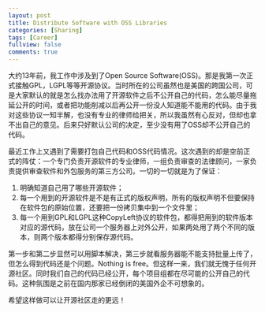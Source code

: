 ```yaml
---
layout: post
title: Distribute Software with OSS Libraries
categories: [Sharing]
tags: [Career]
fullview: false
comments: true
---
```


大约13年前，我工作中涉及到了Open Source Software(OSS)。那是我第一次正式接触GPL，LGPL等等开源协议。当时所在的公司虽然也是美国的跨国公司，可是大家默认的就是怎么找办法用了开源软件之后不公开自己的代码，怎么能尽量拖延公开的时间，或者把功能削减以后再公开一份没人知道能不能用的代码。由于我对这些协议一知半解，也没有专业的律师给把关，所以我虽然有心反对，但却也拿不出自己的意见。后来只好默认公司的决定，至少没有用了OSS却不公开自己的代码。

最近工作上又遇到了需要打包自己代码和OSS代码情况。这次遇到的却是空前正式的阵仗：一个专门负责开源软件的专业律师，一组负责审查的法律顾问，一家负责提供审查软件和外包服务的第三方公司。一切的一切就是为了保证：

1. 明确知道自己用了哪些开源软件；
2. 每一个用到的开源软件是不是有正式的版权声明，所有的版权声明不但要保持在软件包的原始位置，还要把一份拷贝集中到一个文件里；
3. 每一个用到GPL和LGPL这种CopyLeft协议的软件包，都得把用到的软件版本对应的源代码，放在公司一个服务器上对外公开，如果两处用了两个不同的版本，则两个版本都得分别保存源代码。

第一步和第二步显然可以用脚本解决，第三步就看服务器能不能支持批量上传了，但怎么得到代码还是个问题。Nothing is free。但这样一来，我们就无愧于任何开源社区。同时我们自己的代码已经公开，每个项目组都在尽可能的公开自己的代码。这种氛围是之前在国内那家已经倒闭的美国外企不可想象的。

希望这样做可以让开源社区走的更远！